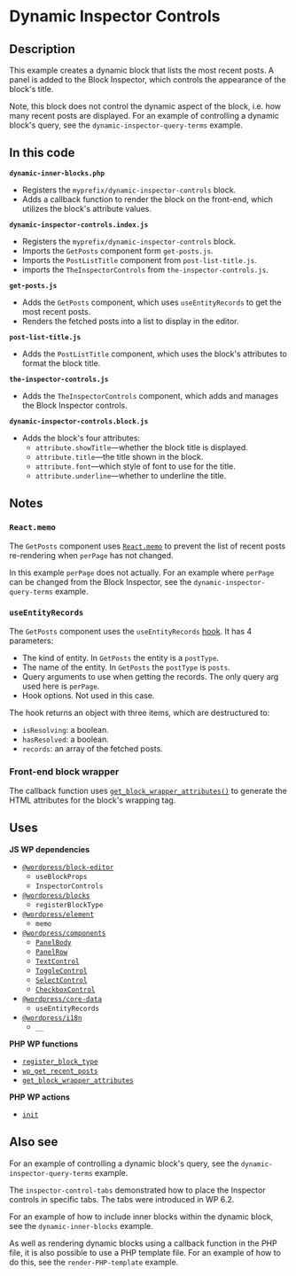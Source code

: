 # Dynamic Inspector Controls

## Description

This example creates a dynamic block that lists the most recent posts. A panel is added to the Block Inspector, which controls the appearance of the block's title.

Note, this block does not control the dynamic aspect of the block, i.e. how many recent posts are displayed. For an example of controlling a dynamic block's query, see the `dynamic-inspector-query-terms` example.

## In this code

**`dynamic-inner-blocks.php`**

- Registers the `myprefix/dynamic-inspector-controls` block.
- Adds a callback function to render the block on the front-end, which utilizes the block's attribute values.

**`dynamic-inspector-controls.index.js`**

- Registers the `myprefix/dynamic-inspector-controls` block.
- Imports the `GetPosts` component form `get-posts.js`.
- Imports the `PostListTitle` component from `post-list-title.js`.
- imports the `TheInspectorControls` from `the-inspector-controls.js`.

**`get-posts.js`**

- Adds the `GetPosts` component, which uses `useEntityRecords` to get the most recent posts.
- Renders the fetched posts into a list to display in the editor.

**`post-list-title.js`**

- Adds the `PostListTitle` component, which uses the block's attributes to format the block title.

**`the-inspector-controls.js`**

- Adds the `TheInspectorControls` component, which adds and manages the Block Inspector controls.

**`dynamic-inspector-controls.block.js`**

- Adds the block's four attributes:
  - `attribute.showTitle`&mdash;whether the block title is displayed.
  - `attribute.title`&mdash;the title shown in the block.
  - `attribute.font`&mdash;which style of font to use for the title.
  - `attribute.underline`&mdash;whether to underline the title.

## Notes

### `React.memo`

The `GetPosts` component uses [`React.memo`](https://legacy.reactjs.org/docs/react-api.html#reactmemo) to prevent the list of recent posts re-rendering when `perPage` has not changed.

In this example `perPage` does not actually. For an example where `perPage` can be changed from the Block Inspector, see the `dynamic-inspector-query-terms` example.

### `useEntityRecords`

The `GetPosts` component uses the `useEntityRecords` [hook](https://legacy.reactjs.org/docs/hooks-intro.html). It has 4 parameters:

- The kind of entity. In `GetPosts` the entity is a `postType`.
- The name of the entity. In `GetPosts` the `postType` is `posts`.
- Query arguments to use when getting the records. The only query arg used here is `perPage`.
- Hook options. Not used in this case.

The hook returns an object with three items, which are destructured to:

- `isResolving`: a boolean.
- `hasResolved`: a boolean.
- `records`: an array of the fetched posts.

### Front-end block wrapper

The callback function uses [`get_block_wrapper_attributes()`](https://developer.wordpress.org/reference/functions/get_block_wrapper_attributes/) to generate the HTML attributes for the block's wrapping tag.

## Uses

**JS WP dependencies**

- [`@wordpress/block-editor`](https://developer.wordpress.org/block-editor/reference-guides/packages/packages-block-editor/)
  - `useBlockProps`
  - `InspectorControls`
- [`@wordpress/blocks`](https://developer.wordpress.org/block-editor/reference-guides/packages/packages-blocks/)
  - `registerBlockType`
- [`@wordpress/element`](https://developer.wordpress.org/block-editor/reference-guides/packages/packages-element/)
  - `memo`
- [`@wordpress/components`](https://developer.wordpress.org/block-editor/reference-guides/components/)
  - [`PanelBody`](https://developer.wordpress.org/block-editor/reference-guides/components/panel/)
  - [`PanelRow`](https://developer.wordpress.org/block-editor/reference-guides/components/panel/)
  - [`TextControl`](https://developer.wordpress.org/block-editor/reference-guides/components/text-control/)
  - [`ToggleControl`](https://developer.wordpress.org/block-editor/reference-guides/components/toggle-control/)
  - [`SelectControl`](https://developer.wordpress.org/block-editor/reference-guides/components/select-control/)
  - [`CheckboxControl`](https://developer.wordpress.org/block-editor/reference-guides/components/checkbox-control/)
- [`@wordpress/core-data`](https://developer.wordpress.org/block-editor/reference-guides/packages/packages-core-data/)
  - `useEntityRecords`
- [`@wordpress/i18n`](https://developer.wordpress.org/block-editor/reference-guides/packages/packages-i18n/)
  - `__`

**PHP WP functions**

- [`register_block_type`](https://developer.wordpress.org/reference/functions/register_block_type/)
- [`wp_get_recent_posts`](https://developer.wordpress.org/reference/functions/wp_get_recent_posts/)
- [`get_block_wrapper_attributes`](https://developer.wordpress.org/reference/functions/get_block_wrapper_attributes/)

**PHP WP actions**

- [`init`](https://developer.wordpress.org/reference/hooks/init/)

## Also see

For an example of controlling a dynamic block's query, see the `dynamic-inspector-query-terms` example.

The `inspector-control-tabs` demonstrated how to place the Inspector controls in specific tabs. The tabs were introduced in WP 6.2.

For an example of how to include inner blocks within the dynamic block, see the `dynamic-inner-blocks` example.

As well as rendering dynamic blocks using a callback function in the PHP file, it is also possible to use a PHP template file. For an example of how to do this, see the `render-PHP-template` example.
